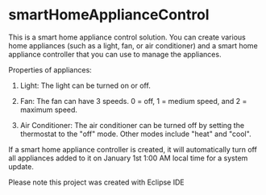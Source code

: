 # smartHomeApplianceControl

This is a smart home appliance control solution. You can create various home appliances (such as a light, fan, or air conditioner) and a smart home appliance controller that you can use to manage the appliances.

Properties of appliances:

1. Light: The light can be turned on or off.

2. Fan: The fan can have 3 speeds. 0 = off, 1 = medium speed, and 2 = maximum speed.

3. Air Conditioner: The air conditioner can be turned off by setting the thermostat to the "off" mode. Other modes include "heat" and "cool".

If a smart home appliance controller is created, it will automatically turn off all appliances added to it on January 1st 1:00 AM local time for a system update. 

Please note this project was created with Eclipse IDE
